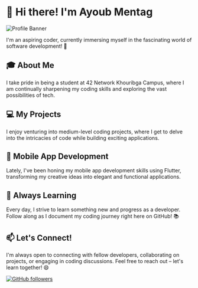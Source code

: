 # 👋 Hi there! I'm Ayoub Mentag

![Profile Banner](path/to/banner.png)

I'm an aspiring coder, currently immersing myself in the fascinating world of software development! 🚀

## 🎓 About Me

I take pride in being a student at 42 Network Khouribga Campus, where I am continually sharpening my coding skills and exploring the vast possibilities of tech.

## 💻 My Projects

I enjoy venturing into medium-level coding projects, where I get to delve into the intricacies of code while building exciting applications.

## 📱 Mobile App Development

Lately, I've been honing my mobile app development skills using Flutter, transforming my creative ideas into elegant and functional applications.

## 🌱 Always Learning

Every day, I strive to learn something new and progress as a developer. Follow along as I document my coding journey right here on GitHub! 📚

## 📫 Let's Connect!

I'm always open to connecting with fellow developers, collaborating on projects, or engaging in coding discussions. Feel free to reach out – let's learn together! 😄

[![GitHub followers](https://img.shields.io/github/followers/ayoubmentag?label=Follow&style=social)](https://github.com/ayoubmentag)
